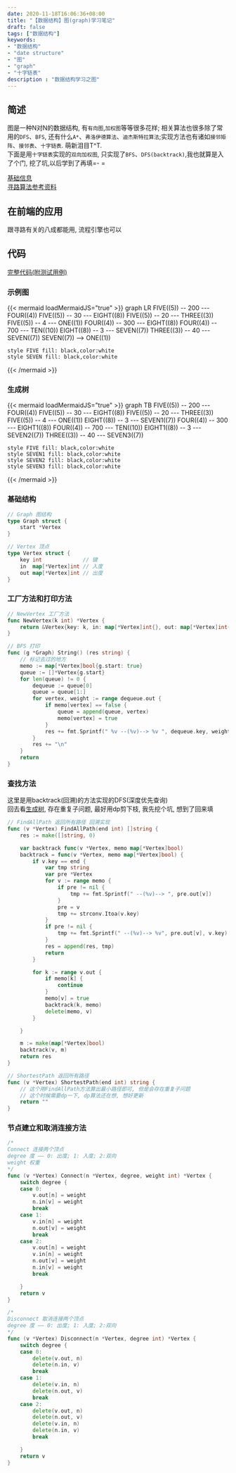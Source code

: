 ```yaml
---
date: 2020-11-18T16:06:36+08:00
title: "【数据结构】图(graph)学习笔记"
draft: false
tags: ["数据结构"]
keywords:
- "数据结构"
- "date structure"
- "图"
- "graph"
- "十字链表"
description : "数据结构学习之图"
---
```


## 简述
图是一种N对N的数据结构, 有`有向图`,`加权图`等等很多花样; 相关算法也很多除了常用的`DFS`、`BFS`, 还有什么`A*`、`弗洛伊德算法`、`迪杰斯特拉算法`;实现方法也有诸如`接邻矩阵`、`接邻表`、`十字链表`. 萌新泪目T^T.  
下面是用`十字链表`实现的`双向加权图`, 只实现了`BFS`、`DFS(backtrack)`,我也就算是入了个门, 挖了坑,以后学到了再填=- =

[基础信息](http://data.biancheng.net/view/200.html)  
[寻路算法参考资料](https://blog.csdn.net/qibofang/article/details/51594673)  


<!--more-->
## 在前端的应用
跟寻路有关的八成都能用, 流程引擎也可以

## 代码
[完整代码(附测试用例)](https://github.com/NgeKaworu/goLab/blob/main/struct/graph/graph.go)

### 示例图
{{< mermaid loadMermaidJS="true" >}}
graph LR
    FIVE((5)) -- 200 --- FOUR((4))
    FIVE((5)) -- 30 --- EIGHT((8))
    FIVE((5)) -- 20 --- THREE((3))
    FIVE((5)) -- 4 --- ONE((1))
    FOUR((4)) -- 300 --- EIGHT((8))
    FOUR((4)) -- 700 --- TEN((10))
    EIGHT((8)) -- 3 --- SEVEN((7))
    THREE((3)) -- 40 --- SEVEN((7))
    SEVEN((7)) --> ONE((1))


  
    style FIVE fill: black,color:white
    style SEVEN fill: black,color:white


{{< /mermaid >}}

### 生成树

{{< mermaid loadMermaidJS="true" >}}
graph TB
    FIVE((5)) -- 200 --- FOUR((4))
    FIVE((5)) -- 30 --- EIGHT((8))
    FIVE((5)) -- 20 --- THREE((3))
    FIVE((5)) -- 4 --- ONE((1))
    EIGHT((8)) -- 3 --- SEVEN1((7))
    FOUR((4)) -- 300 --- EIGHT1((8))
    FOUR((4)) -- 700 --- TEN((10))
    EIGHT1((8)) -- 3 --- SEVEN2((7))
    THREE((3)) -- 40 --- SEVEN3((7))


  
    style FIVE fill: black,color:white
    style SEVEN1 fill: black,color:white
    style SEVEN2 fill: black,color:white
    style SEVEN3 fill: black,color:white
{{< /mermaid >}}


### 基础结构
```go
// Graph 图结构
type Graph struct {
	start *Vertex
}

// Vertex 顶点
type Vertex struct {
	key int             // 键
	in  map[*Vertex]int // 入度
	out map[*Vertex]int // 出度
}
```

### 工厂方法和打印方法
```go
// NewVertex 工厂方法
func NewVertex(k int) *Vertex {
	return &Vertex{key: k, in: map[*Vertex]int{}, out: map[*Vertex]int{}}
}

// BFS 打印
func (g *Graph) String() (res string) {
	// 标记去过的地方
	memo := map[*Vertex]bool{g.start: true}
	queue := []*Vertex{g.start}
	for len(queue) != 0 {
		dequeue := queue[0]
		queue = queue[1:]
		for vertex, weight := range dequeue.out {
			if memo[vertex] == false {
				queue = append(queue, vertex)
				memo[vertex] = true
			}
			res += fmt.Sprintf(" %v --(%v)--> %v ", dequeue.key, weight, vertex.key)
		}
		res += "\n"
	}
	return
}
```

### 查找方法
这里是用backtrack(回溯)的方法实现的DFS(深度优先查询)  
回去看[生成树](./#生成树), 存在重复子问题, 最好用dp剪下枝, 我先挖个坑, 想到了回来填
```go
// FindAllPath 返回所有路径 回溯实现
func (v *Vertex) FindAllPath(end int) []string {
	res := make([]string, 0)

	var backtrack func(v *Vertex, memo map[*Vertex]bool)
	backtrack = func(v *Vertex, memo map[*Vertex]bool) {
		if v.key == end {
			var tmp string
			var pre *Vertex
			for v := range memo {
				if pre != nil {
					tmp += fmt.Sprintf(" --(%v)--> ", pre.out[v])
				}
				pre = v
				tmp += strconv.Itoa(v.key)
			}
			if pre != nil {
				tmp += fmt.Sprintf(" --(%v)--> %v", pre.out[v], v.key)
			}
			res = append(res, tmp)
			return
		}

		for k := range v.out {
			if memo[k] {
				continue
			}
			memo[v] = true
			backtrack(k, memo)
			delete(memo, v)
		}

	}

	m := make(map[*Vertex]bool)
	backtrack(v, m)
	return res
}

// ShortestPath 返回所有路径
func (v *Vertex) ShortestPath(end int) string {
	// 这个用FindAllPath方法算出最小路径即可, 但是会存在重复子问题
	// 这个时候需要dp一下, dp算法还在想, 想好更新
	return ""
}
```

### 节点建立和取消连接方法
```go
/*
Connect 连接两个顶点
degree 度 —— 0: 出度; 1: 入度; 2:双向
weight 权重
*/
func (v *Vertex) Connect(n *Vertex, degree, weight int) *Vertex {
	switch degree {
	case 0:
		v.out[n] = weight
		n.in[v] = weight
		break
	case 1:
		v.in[n] = weight
		n.out[v] = weight
		break
	case 2:
		v.out[n] = weight
		v.in[n] = weight
		n.out[v] = weight
		n.in[v] = weight
		break

	}
	return v
}

/*
Disconnect 取消连接两个顶点
degree 度 —— 0: 出度; 1: 入度; 2:双向
*/
func (v *Vertex) Disconnect(n *Vertex, degree int) *Vertex {
	switch degree {
	case 0:
		delete(v.out, n)
		delete(n.in, v)
		break
	case 1:
		delete(v.in, n)
		delete(n.out, v)
		break
	case 2:
		delete(v.out, n)
		delete(n.out, v)
		delete(v.in, n)
		delete(n.in, v)
		break

	}
	return v
}

```